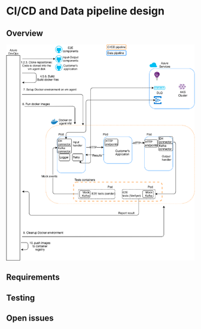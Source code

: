 # CI/CD and Data pipeline design

## Overview

![architecure diagram](./ASB-cicd-pipeline.png)

## Requirements



## Testing

## Open issues